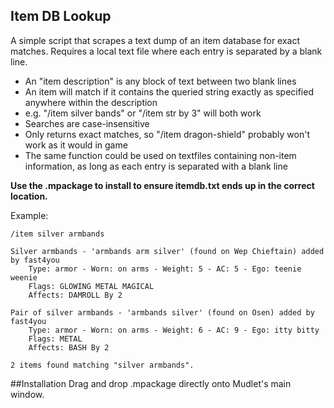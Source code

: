 ## Item DB Lookup
A simple script that scrapes a text dump of an item database for exact matches. Requires a local text file where each entry is separated by a blank line.
  - An "item description" is any block of text between two blank lines
  - An item will match if it contains the queried string exactly as specified anywhere within the description
  - e.g. "/item silver bands" or "/item str by 3" will both work
  - Searches are case-insensitive
  - Only returns exact matches, so "/item dragon-shield" probably won't work as it would in game
  - The same function could be used on textfiles containing non-item information, as long as each entry is separated with a blank line

**Use the .mpackage to install to ensure itemdb.txt ends up in the correct location.**

Example:
```
/item silver armbands

Silver armbands - 'armbands arm silver' (found on Wep Chieftain) added by fast4you
	Type: armor - Worn: on arms - Weight: 5 - AC: 5 - Ego: teenie weenie
	Flags: GLOWING METAL MAGICAL
	Affects: DAMROLL By 2

Pair of silver armbands - 'armbands silver' (found on Osen) added by fast4you
	Type: armor - Worn: on arms - Weight: 6 - AC: 9 - Ego: itty bitty
	Flags: METAL
	Affects: BASH By 2

2 items found matching "silver armbands".
```

##Installation
Drag and drop .mpackage directly onto Mudlet's main window.

